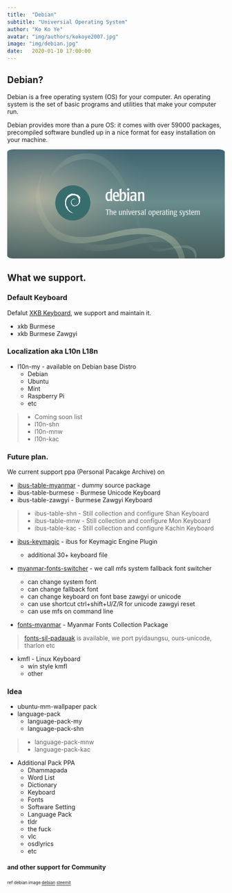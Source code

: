 ```yaml
---
title:  "Debian"
subtitle: "Universial Operating System"
author: "Ko Ko Ye"
avatar: "img/authors/kokoye2007.jpg"
image: "img/debian.jpg"
date:   2020-01-10 17:00:00
---
```


## Debian?

Debian is a free operating system (OS) for your computer. An operating system is the set of basic programs and utilities that make your computer run.

Debian provides more than a pure OS: it comes with over 59000 packages, precompiled software bundled up in a nice format for easy installation on your machine. 

![](./img/debian-1.png)

## What we support.

### Default Keyboard 

Defalut [XKB Keyboard](https://www.freedesktop.org/wiki/Software/XKeyboardConfig/), we support and maintain it. 

- xkb Burmese 
- xkb Burmese Zawgyi 

### Localization aka L10n L18n 
- l10n-my  - available on Debian base Distro 
	- Debian
	- Ubuntu
	- Mint
	- Raspberry Pi
	- etc 
>- Coming soon list
>- l10n-shn
>- l10n-mnw
>- l10n-kac

### Future plan.

We current support ppa (Personal Pacakge Archive) on 

- [ibus-table-myanmar](https://mentors.debian.net/package/ibus-table-myanmar) - dummy source package
 - ibus-table-burmese - Burmese Unicode Keyboard
 - ibus-table-zawgyi - Burmese Zawgyi Keyboard
> - ibus-table-shn - Still collection and configure Shan Keyboard
> - ibus-table-mnw - Still collection and configure Mon Keyboard
> - ibus-table-kac - Still collection and configure Kachin Keyboard

- [ibus-keymagic](https://mentors.debian.net/package/ibus-keymagic) - ibus for Keymagic Engine Plugin
	- additional 30+ keyboard file 

- [myanmar-fonts-switcher](https://code.launchpad.net/~kokoye2007/+junk/myanmar-fonts-switcher) - we call mfs system fallback font switcher 
	- can change system font
	- can change fallback font
	- can change keyboard on font base zawgyi or unicode
	- can use shortcut ctrl+shift+U/Z/R for unicode zawgyi reset
	- can use mfs on command line
- [fonts-myanmar](https://mentors.debian.net/package/fonts-myanmar) - Myanmar Fonts Collection Package
> [fonts-sil-padauak](https://packages.debian.org/search?keywords=fonts-sil-padauk) is available, we port pyidaungsu, ours-unicode, tharlon etc
- kmfl - Linux Keyboard 
	- win style kmfl
	- other  
### Idea
- ubuntu-mm-wallpaper pack
- language-pack 
	- language-pack-my
	- language-pack-shn
>	- language-pack-mnw 
> 	- language-pack-kac
- Additional Pack PPA
	- Dhammapada 
	- Word List 
	- Dictionary 
	- Keyboard
	- Fonts
	- Software Setting
	- Language Pack 
	- tldr
	- the fuck
	- vlc 
	- osdlyrics
	- etc

#### and other support for Community 

<sub><sup>
ref debian image 
[debian](https://www.blogopcaolinux.com.br/2017/06/Lancado-o-Debian-9-Stretch-download.html)
[steemit](https://steemit.com/debian/@aser1111/1-1-what-is-debian)
</sup></sub>
